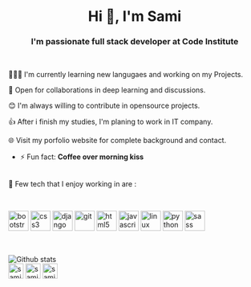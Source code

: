   
<h1 align="center">Hi 👋, I'm Sami</h1>
<h3 align="center">I'm passionate full stack developer at Code Institute </h3> <br>


👨🏽‍💻 I'm currently learning new langugaes and working on my Projects.

🤝 Open for collaborations in deep learning and discussions.

😊 I'm always willing to contribute in opensource projects.

👍 After i finish my studies, I'm planing to work in IT company.

🌐 Visit my porfolio website for complete background and contact.

- ⚡ Fun fact: **Coffee over morning kiss**

<br>
🚀 Few tech that I enjoy working in are :

<br><p align="left"><img src="https://devicons.github.io/devicon/devicon.git/icons/bootstrap/bootstrap-plain.svg" alt="bootstrap" width="40" height="40"/> <img src="https://devicons.github.io/devicon/devicon.git/icons/css3/css3-original-wordmark.svg" alt="css3" width="40" height="40"/> <img src="https://devicons.github.io/devicon/devicon.git/icons/django/django-original.svg" alt="django" width="40" height="40"/> <img src="https://www.vectorlogo.zone/logos/git-scm/git-scm-icon.svg" alt="git" width="40" height="40"/> <img src="https://devicons.github.io/devicon/devicon.git/icons/html5/html5-original-wordmark.svg" alt="html5" width="40" height="40"/> <img src="https://devicons.github.io/devicon/devicon.git/icons/javascript/javascript-original.svg" alt="javascript" width="40" height="40"/> <img src="https://devicons.github.io/devicon/devicon.git/icons/linux/linux-original.svg" alt="linux" width="40" height="40"/> <img src="https://devicons.github.io/devicon/devicon.git/icons/python/python-original.svg" alt="python" width="40" height="40"/> <img src="https://devicons.github.io/devicon/devicon.git/icons/sass/sass-original.svg" alt="sass" width="40" height="40"/></p><p align="center"><br>

![Github stats](https://github-readme-stats.vercel.app/api?username=sami-sinnari)
<br>
<a href="https://twitter.com/samisinnari" target="blank"><img align="center" src="https://cdn.jsdelivr.net/npm/simple-icons@3.0.1/icons/twitter.svg" alt="samisinnari" height="30" width="30" /></a>
<a href="https://linkedin.com/in/sami el sinnari" target="blank"><img align="center" src="https://cdn.jsdelivr.net/npm/simple-icons@3.0.1/icons/linkedin.svg" alt="sami el sinnari" height="30" width="30" /></a>
<a href="https://instagram.com/sami-sinnari" target="blank"><img align="center" src="https://cdn.jsdelivr.net/npm/simple-icons@3.0.1/icons/instagram.svg" alt="sami-sinnari" height="30" width="30" /></a>
</p>

